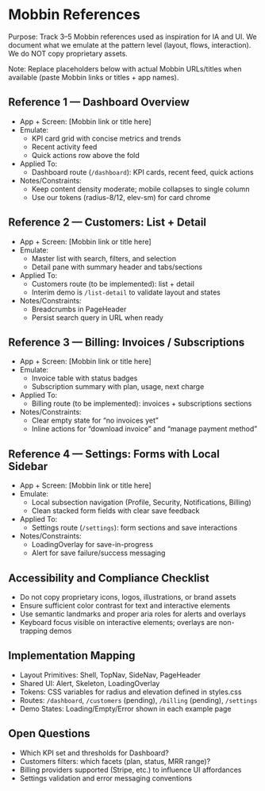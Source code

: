 # Mobbin References

Purpose: Track 3–5 Mobbin references used as inspiration for IA and UI. We document what we emulate at the pattern level (layout, flows, interaction). We do NOT copy proprietary assets.

Note: Replace placeholders below with actual Mobbin URLs/titles when available (paste Mobbin links or titles + app names).

## Reference 1 — Dashboard Overview
- App + Screen: [Mobbin link or title here]
- Emulate:
  - KPI card grid with concise metrics and trends
  - Recent activity feed
  - Quick actions row above the fold
- Applied To:
  - Dashboard route (`/dashboard`): KPI cards, recent feed, quick actions
- Notes/Constraints:
  - Keep content density moderate; mobile collapses to single column
  - Use our tokens (radius-8/12, elev-sm) for card chrome

## Reference 2 — Customers: List + Detail
- App + Screen: [Mobbin link or title here]
- Emulate:
  - Master list with search, filters, and selection
  - Detail pane with summary header and tabs/sections
- Applied To:
  - Customers route (to be implemented): list + detail
  - Interim demo is `/list-detail` to validate layout and states
- Notes/Constraints:
  - Breadcrumbs in PageHeader
  - Persist search query in URL when ready

## Reference 3 — Billing: Invoices / Subscriptions
- App + Screen: [Mobbin link or title here]
- Emulate:
  - Invoice table with status badges
  - Subscription summary with plan, usage, next charge
- Applied To:
  - Billing route (to be implemented): invoices + subscriptions sections
- Notes/Constraints:
  - Clear empty state for “no invoices yet”
  - Inline actions for “download invoice” and “manage payment method”

## Reference 4 — Settings: Forms with Local Sidebar
- App + Screen: [Mobbin link or title here]
- Emulate:
  - Local subsection navigation (Profile, Security, Notifications, Billing)
  - Clean stacked form fields with clear save feedback
- Applied To:
  - Settings route (`/settings`): form sections and save interactions
- Notes/Constraints:
  - LoadingOverlay for save-in-progress
  - Alert for save failure/success messaging

## Accessibility and Compliance Checklist
- Do not copy proprietary icons, logos, illustrations, or brand assets
- Ensure sufficient color contrast for text and interactive elements
- Use semantic landmarks and proper aria roles for alerts and overlays
- Keyboard focus visible on interactive elements; overlays are non-trapping demos

## Implementation Mapping
- Layout Primitives: Shell, TopNav, SideNav, PageHeader
- Shared UI: Alert, Skeleton, LoadingOverlay
- Tokens: CSS variables for radius and elevation defined in styles.css
- Routes: `/dashboard`, `/customers` (pending), `/billing` (pending), `/settings`
- Demo States: Loading/Empty/Error shown in each example page

## Open Questions
- Which KPI set and thresholds for Dashboard?
- Customers filters: which facets (plan, status, MRR range)?
- Billing providers supported (Stripe, etc.) to influence UI affordances
- Settings validation and error messaging conventions